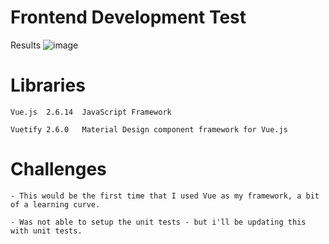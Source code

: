 # Frontend Development Test

Results
![image](https://user-images.githubusercontent.com/9839406/184176856-9b1e721a-c91b-467e-90ef-89a3cbe36aac.png)

# Libraries
```
Vue.js	2.6.14	JavaScript Framework
```
```
Vuetify	2.6.0	Material Design component framework for Vue.js
```
# Challenges
```
- This would be the first time that I used Vue as my framework, a bit of a learning curve.
```
```
- Was not able to setup the unit tests - but i'll be updating this with unit tests.
```
